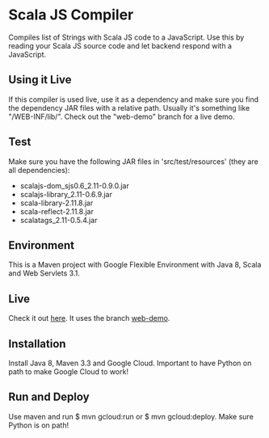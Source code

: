 Scala JS Compiler
=================
Compiles list of Strings with Scala JS code to a JavaScript. Use this by reading your Scala JS source code and let backend respond with a JavaScript.

Using it Live
-------------
If this compiler is used live, use it as a dependency and make sure you find the dependency JAR files with a relative path. Usually it's something like "/WEB-INF/lib/". Check out the "web-demo" branch for a live demo.

Test
----
Make sure you have the following JAR files in 'src/test/resources' (they are all dependencies):
 * scalajs-dom_sjs0.6_2.11-0.9.0.jar
 * scalajs-library_2.11-0.6.9.jar
 * scala-library-2.11.8.jar
 * scala-reflect-2.11.8.jar
 * scalatags_2.11-0.5.4.jar

Environment
-----------
This is a Maven project with Google Flexible Environment with Java 8, Scala and 
Web Servlets 3.1.

Live
----
Check it out [here](https://scala-js-compiler.appspot.com/index.scala). It uses the branch [web-demo](https://github.com/AIMMOTH/scala-js-compiler/tree/web-demo).

Installation
------------
Install Java 8, Maven 3.3 and Google Cloud. Important to have Python on path to 
make Google Cloud to work!

Run and Deploy
--------------

Use maven and run $ mvn gcloud:run or $ mvn gcloud:deploy. Make sure Python is on
path!
